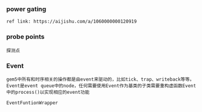 


### power gating  

	ref link: https://aijishu.com/a/1060000000120919

### probe points
	
	探测点

### Event

	gem5中所有和时序相关的操作都是由event来驱动的，比如tick、trap、writeback等等。
	Event是event queue中的node，任何需要使用Event作为基类的子类需要重构虚函数Event中的process()以实现相应的event功能

	EventFuntionWrapper 
